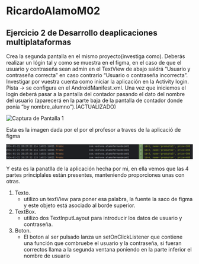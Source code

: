 # RicardoAlamoM02

## Ejercicio 2 de Desarrollo deaplicaciones multiplataformas


Crea la segunda pantalla en el mismo proyecto(investiga como). Deberás realizar un lógin tal y como se muestra en el figma, en el caso de que el usuario y contraseña sean admin en el TextView de abajo saldrá “Usuario y contraseña correcta” en caso contrario “Usuario o contraseña incorrecta”. Investigar por vuestra cuenta como iniciar la aplicación en la Activity login. Pista → se configura en el AndroidManifest.xml. Una vez que iniciemos el login deberá pasar a la pantalla del contador pasando el dato del nombre del usuario (aparecerá en la parte baja de la pantalla de contador donde ponía “by nombre_alumno”).(ACTUALIZADO)


![Captura de Pantalla 1](img/capturaProfesor.png)

Esta es la imagen dada por el por el profesor a traves de la aplicació de figma

 
![main_aplication](img/captura.png)

 
Y esta es la panatlla de la aplicación hecha por mi, en ella vemos que las 4 partes principlales están presentes, manteniendo proporciones unas con otras.

1. Texto.
    - utilizo un textView para poner esa palabra, la fuente la saco de figma y este objeto está asociado al borde superior.
1. TextBox.
    - utilizo dos TextInputLayout para introducir los datos de usuario y contraseña.
1. Boton.
    - El boton al ser pulsado lanza un setOnClickListener que contiene una función que combruebe el usuario y la contraseña, si fueran correctos llama a la segunda ventana poniendo en la parte inferior el nombre de usuario